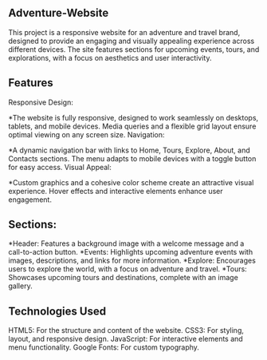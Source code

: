 ## Adventure-Website

This project is a responsive website for an adventure and travel brand, designed to provide an engaging and visually appealing experience across different devices. The site features sections for upcoming events, tours, and explorations, with a focus on aesthetics and user interactivity.

## Features
Responsive Design:

*The website is fully responsive, designed to work seamlessly on desktops, tablets, and mobile devices. Media queries and a flexible grid layout ensure optimal viewing on any screen size.
Navigation:

*A dynamic navigation bar with links to Home, Tours, Explore, About, and Contacts sections. The menu adapts to mobile devices with a toggle button for easy access.
Visual Appeal:

*Custom graphics and a cohesive color scheme create an attractive visual experience. Hover effects and interactive elements enhance user engagement.

## Sections:
*Header: Features a background image with a welcome message and a call-to-action button.
*Events: Highlights upcoming adventure events with images, descriptions, and links for more information.
*Explore: Encourages users to explore the world, with a focus on adventure and travel.
*Tours: Showcases upcoming tours and destinations, complete with an image gallery.

## Technologies Used
HTML5: For the structure and content of the website.
CSS3: For styling, layout, and responsive design.
JavaScript: For interactive elements and menu functionality.
Google Fonts: For custom typography.

